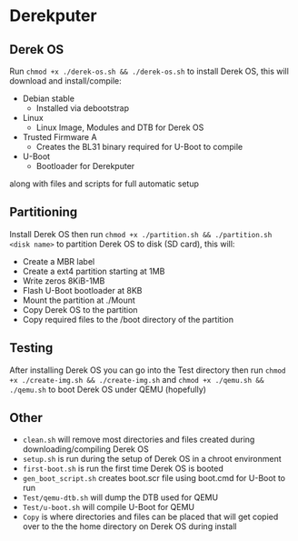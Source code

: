 # Derekputer

## Derek OS
Run `chmod +x ./derek-os.sh && ./derek-os.sh` to install Derek OS, this will download and install/compile:

* Debian stable
  * Installed via debootstrap
* Linux
  * Linux Image, Modules and DTB for Derek OS
* Trusted Firmware A
  * Creates the BL31 binary required for U-Boot to compile
* U-Boot
  * Bootloader for Derekputer

along with files and scripts for full automatic setup

## Partitioning
Install Derek OS then run `chmod +x ./partition.sh && ./partition.sh <disk name>` to partition Derek OS to disk (SD card), this will:

* Create a MBR label
* Create a ext4 partition starting at 1MB
* Write zeros 8KiB-1MB
* Flash U-Boot bootloader at 8KB
* Mount the partition at ./Mount
* Copy Derek OS to the partition
* Copy required files to the /boot directory of the partition

## Testing
After installing Derek OS you can go into the Test directory then run `chmod +x ./create-img.sh && ./create-img.sh` and `chmod +x ./qemu.sh && ./qemu.sh` to boot Derek OS under QEMU (hopefully)

## Other
* `clean.sh` will remove most directories and files created during downloading/compiling Derek OS
* `setup.sh` is run during the setup of Derek OS in a chroot environment
* `first-boot.sh` is run the first time Derek OS is booted
* `gen_boot_script.sh` creates boot.scr file using boot.cmd for U-Boot to run
* `Test/qemu-dtb.sh` will dump the DTB used for QEMU
* `Test/u-boot.sh` will compile U-Boot for QEMU
* `Copy` is where directories and files can be placed that will get copied over to the the home directory on Derek OS during install